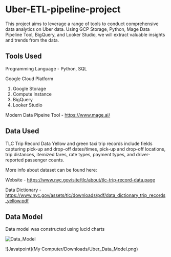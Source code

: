 # Uber-ETL-pipeline-project

This project aims to leverage a range of tools to conduct comprehensive data analytics on Uber data. Using GCP Storage, Python, Mage Data Pipeline Tool, BigQuery, and Looker Studio, we will extract valuable insights and trends from the data.

## Tools Used

Programming Language - Python, SQL

Google Cloud Platform
1. Google Storage
2. Compute Instance
3. BigQuery
4. Looker Studio

Modern Data Pipeine Tool - https://www.mage.ai/

## Data Used

TLC Trip Record Data Yellow and green taxi trip records include fields capturing pick-up and drop-off dates/times, pick-up and drop-off locations, trip distances, itemized fares, rate types, payment types, and driver-reported passenger counts.

More info about dataset can be found here:

Website - https://www.nyc.gov/site/tlc/about/tlc-trip-record-data.page

Data Dictionary - https://www.nyc.gov/assets/tlc/downloads/pdf/data_dictionary_trip_records_yellow.pdf


## Data Model

Data model was constructed using lucid charts

![Data_Model](C:\Users\mateu\Downloads\Uber_Data_Pipeline\Uber_Data_Model.png)  

![Javatpoint](My Computer/Downloads/Uber_Data_Model.png)  
